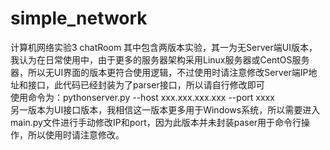 # simple_network
计算机网络实验3 chatRoom 
其中包含两版本实验，其一为无Server端UI版本，我认为在日常使用中，由于更多的服务器架构采用Linux服务器或CentOS服务器，所以无UI界面的版本更符合使用逻辑，不过使用时请注意修改Server端IP地址和接口，此代码已经封装为了parser接口，所以请自行修改即可  
使用命令为：pythonserver.py --host xxx.xxx.xxx.xxx --port xxxx  
另一版本为UI接口版本，我相信这一版本更多用于Windows系统，所以需要进入main.py文件进行手动修改IP和port，因为此版本并未封装paser用于命令行操作，所以使用时请注意修改。
